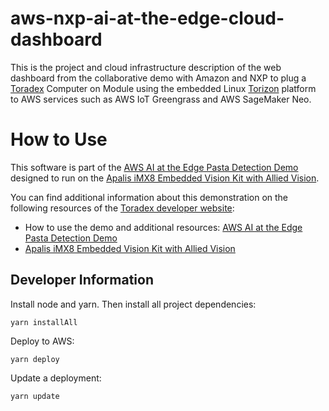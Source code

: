 # aws-nxp-ai-at-the-edge-cloud-dashboard #

This is the project and cloud infrastructure description of the web dashboard
from the collaborative demo with Amazon and NXP to plug a
[Toradex](https://www.toradex.com/) Computer on Module using the embedded Linux
[Torizon](https://www.toradex.com/operating-systems/torizon) platform to AWS
services such as AWS IoT Greengrass and AWS SageMaker Neo.

# How to Use #

This software is part of the [AWS AI at the Edge Pasta Detection Demo](https://developer.toradex.com/knowledge-base/object-detection-demo-with-aws-sagemaker-neo-and-torizon)
designed to run on the [Apalis iMX8 Embedded Vision Kit with Allied Vision](https://developer.toradex.com/knowledge-base/apalis-imx8-embedded-vision-kit-with-allied-vision).

You can find additional information about this demonstration on the following
resources of the [Toradex developer website](https://developer.toradex.com/):

- How to use the demo and additional resources:
[AWS AI at the Edge Pasta Detection Demo](https://developer.toradex.com/knowledge-base/object-detection-demo-with-aws-sagemaker-neo-and-torizon)
- [Apalis iMX8 Embedded Vision Kit with Allied Vision](https://developer.toradex.com/knowledge-base/apalis-imx8-embedded-vision-kit-with-allied-vision)

## Developer Information ##

Install node and yarn. Then install all project dependencies:

`yarn installAll`

Deploy to AWS:

`yarn deploy`

Update a deployment:

`yarn update`